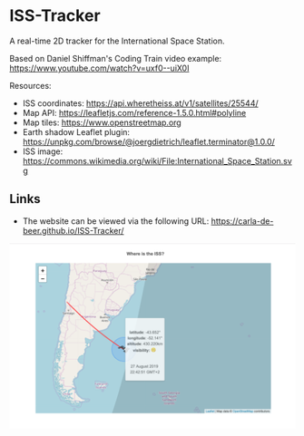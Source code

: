# ISS-Tracker

A real-time 2D tracker for the International Space Station.

Based on Daniel Shiffman's Coding Train video example: https://www.youtube.com/watch?v=uxf0--uiX0I

Resources:
* ISS coordinates: https://api.wheretheiss.at/v1/satellites/25544/
* Map API: https://leafletjs.com/reference-1.5.0.html#polyline
* Map tiles: https://www.openstreetmap.org
* Earth shadow Leaflet plugin: https://unpkg.com/browse/@joergdietrich/leaflet.terminator@1.0.0/
* ISS image: https://commons.wikimedia.org/wiki/File:International_Space_Station.svg

## Links
* The website can be viewed via the following URL: https://carla-de-beer.github.io/ISS-Tracker/

<p align="center">
  <img src="images/screenShot-01.png"/>
</p>
